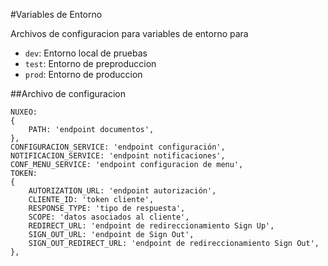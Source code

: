#Variables de Entorno

Archivos de configuracion para variables de entorno para

- `dev`: Entorno local de pruebas
- `test`: Entorno de preproduccion
- `prod`: Entorno de produccion

##Archivo de configuracion
```shell 
NUXEO:
{
    PATH: 'endpoint documentos',
},
CONFIGURACION_SERVICE: 'endpoint configuración',
NOTIFICACION_SERVICE: 'endpoint notificaciones',
CONF_MENU_SERVICE: 'endpoint configuracion de menu',
TOKEN:
{
    AUTORIZATION_URL: 'endpoint autorización',
    CLIENTE_ID: 'token cliente',
    RESPONSE_TYPE: 'tipo de respuesta',
    SCOPE: 'datos asociados al cliente',
    REDIRECT_URL: 'endpoint de redireccionamiento Sign Up',
    SIGN_OUT_URL: 'endpoint de Sign Out',
    SIGN_OUT_REDIRECT_URL: 'endpoint de redireccionamiento Sign Out',
},
```

